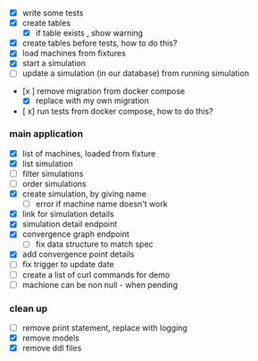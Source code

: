 - [x] write some tests
- [x] create tables
  - [x] if table exists , show warning
- [x] create tables before tests, how to do this?
- [x] load machines from fixtures
- [x] start a simulation
- [ ] update a simulation (in our database) from running simulation
- [x ] remove migration from docker compose 
  - [x] replace with my own migration
- [ x] run tests from docker compose, how to do this?

### main application
- [x] list of machines, loaded from fixture
- [x] list simulation
- [ ] filter simulations
- [ ] order simulations
- [x] create simulation, by giving name
  - [ ] error if machine name doesn't work
- [x] link for simulation details
- [x] simulation detail endpoint
- [x] convergence graph endpoint
  - [ ] fix data structure to match spec 
- [x] add convergence point details
- [ ] fix trigger to update date
- [ ] create a list of curl commands for demo
- [ ] machione can be non null - when pending
### clean up
- [ ] remove print statement, replace with logging
- [x] remove models
- [x] remove ddl files